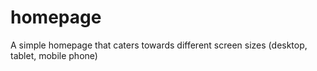 # homepage
A simple homepage that caters towards different screen sizes (desktop, tablet, mobile phone)
